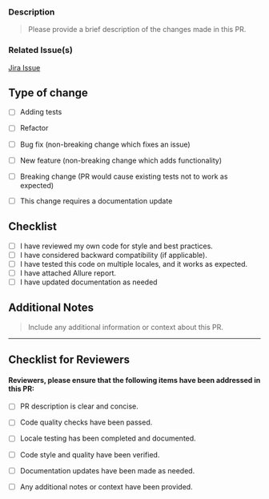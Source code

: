 ### Description

> Please provide a brief description of the changes made in this PR.



### Related Issue(s)

[Jira Issue](url)


## Type of change

- [ ] Adding tests
- [ ] Refactor
- [ ] Bug fix (non-breaking change which fixes an issue)
- [ ] New feature (non-breaking change which adds functionality)
- [ ] Breaking change (PR would cause existing tests not to work as expected)
- [ ] This change requires a documentation update


## Checklist

- [ ] I have reviewed my own code for style and best practices.
- [ ] I have considered backward compatibility (if applicable).
- [ ] I have tested this code on multiple locales, and it works as expected.
- [ ] I have attached Allure report.
- [ ] I have updated documentation as needed

## Additional Notes

> Include any additional information or context about this PR.

***

## Checklist for Reviewers

#### Reviewers, please ensure that the following items have been addressed in this PR:

- [ ] PR description is clear and concise.
- [ ] Code quality checks have been passed.
- [ ] Locale testing has been completed and documented.
- [ ] Code style and quality have been verified.
- [ ] Documentation updates have been made as needed.
- [ ] Any additional notes or context have been provided.

